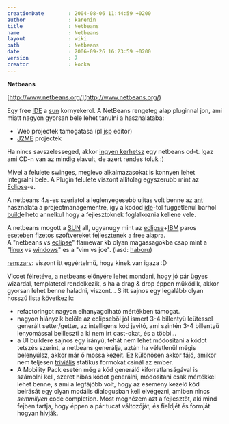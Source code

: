 ```yaml
---
creationDate        : 2004-08-06 11:44:59 +0200 
author              : karenin 
title               : Netbeans 
name                : Netbeans 
layout              : wiki 
path                : Netbeans 
date                : 2006-09-26 16:23:59 +0200 
version             : 7 
creator             : kocka 
---
```

__Netbeans__

[http://www.netbeans.org/](http://www.netbeans.org/)

Egy free [IDE](IDE.html) a [sun](Sun.html) kornyekerol. A NetBeans rengeteg alap pluginnal jon, ami miatt nagyon gyorsan bele lehet tanulni a hasznalataba:

*   Web projectek tamogatasa (pl [jsp](JSP.html) editor)
*   [J2ME](j2me.html) projectek

Ha nincs savszelesseged, akkor [ingyen kerhetsz](http://www.netbeans.org/about/cd-form.html) egy netbeans cd-t. Igaz ami CD-n van az mindig elavult, de azert rendes toluk :)

Mivel a felulete swinges, meglevo alkalmazasokat is konnyen lehet integralni bele. A Plugin felulete viszont allitolag egyszerubb mint az [Eclipse](Eclipse.html)-e.

A netbeans 4.s-es szeriatol a leglenyegesebb ujitas volt benne az [ant](ant.html) hasznalata a projectmanagementre, igy a kodod [ide](IDE.html)-tol fuggetlenul barhol [build](build.html)elheto annelkul hogy a fejlesztoknek foglalkoznia kellene vele.

A netbeans mogott a [SUN](Sun.html) all, ugyanugy mint az [eclipse](Eclipse.html)+[IBM](IBM.html) paros eseteben fizetos szoftvereket fejlesztenek a free alapra.<br/> A "netbeans vs [eclipse](Eclipse.html)" flamewar kb olyan magassagokba csap mint a "[linux](Linux.html) vs [windows](Windows.html)" es a "vim vs joe". (lasd: [haboru](haboru.html))

<flame> [renszarv](renszarv.html): viszont itt egyértelmü, hogy kinek van igaza :D</flame>

<tapasztalatok>
 Viccet félretéve, a netbeans előnyére lehet mondani, hogy jó pár ügyes wizardal, templatetel rendelkezik, s ha a drag & drop éppen müködik, akkor gyorsan lehet benne haladni, viszont... S itt sajnos egy legalább olyan hosszú lista következik: 

*   refactoringot nagyon elhanyagolható mértékben támogat.
*   nagyon hiányzik belőle az eclipseből jól ismert 3-4 billentyü leütéssel generált setter/getter, az intelligens kód javitó, ami szintén 3-4 billentyü lenyomással beilleszti a ki nem irt cast-okat, és a többi...
*   a UI buildere sajnos egy irányú, tehát nem lehet módositani a kódot tetszés szerint, a netbeans generálja, aztán ha véletlenül mégis belenyúlsz, akkor már ő mossa kezeit. Ez különösen akkor fájó, amikor nem teljesen [triviális](Missing.html) statikus formokat csinál az ember.
*   A Mobility Pack esetén még a kód generáló kiforratlanságával is számolni kell, szeret hibás kódot generálni, módositani csak mértékkel lehet benne, s ami a legfájóbb volt, hogy az esemény kezelő kód beirását egy olyan modális dialogusban kell elvégezni, amiben nincs _semmilyen_ code completion. Most megnézem azt a fejlesztőt, aki mind fejben tartja, hogy éppen a pár tucat változóját, és fieldjét és formját hogyan hivják.

</tapasztalatok>

 
